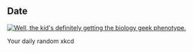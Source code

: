 ## Date
[![Well, the kid's definitely getting the biology geek phenotype.](https://imgs.xkcd.com/comics/date.png)](https://xkcd.com/634/ "Well, the kid's definitely getting the biology geek phenotype.")

Your daily random xkcd
